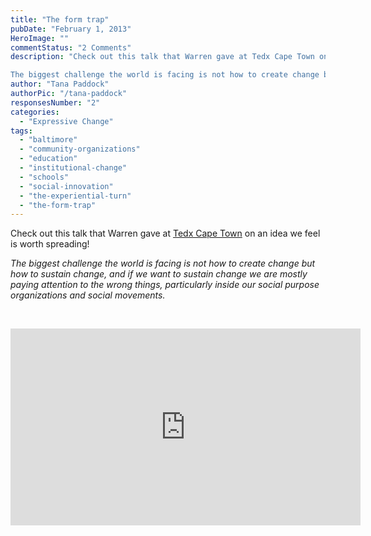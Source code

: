 ```yaml
---
title: "The form trap"
pubDate: "February 1, 2013"
HeroImage: ""
commentStatus: "2 Comments"
description: "Check out this talk that Warren gave at Tedx Cape Town on an idea we feel is worth spreading!

The biggest challenge the world is facing is not how to create change but how to sustain change, and if we want to sustain change we are mostly paying attention to the wrong things, particularly inside our social purpose organizations and social movements…"
author: "Tana Paddock"
authorPic: "/tana-paddock"
responsesNumber: "2"
categories: 
  - "Expressive Change"
tags: 
  - "baltimore"
  - "community-organizations"
  - "education"
  - "institutional-change"
  - "schools"
  - "social-innovation"
  - "the-experiential-turn"
  - "the-form-trap"
---
```


Check out this talk that Warren gave at [Tedx Cape Town](http://www.tedxcapetown.org/speakers) on an idea we feel is worth spreading!

_The biggest challenge the world is facing is not how to create change but how to sustain change, and if we want to sustain change we are mostly paying attention to the wrong things, particularly inside our social purpose organizations and social movements._

 

<iframe src="http://www.youtube.com/embed/vF9nuxB66Dc" height="315" width="560" allowfullscreen frameborder="0"></iframe>
